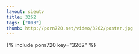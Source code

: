```yaml
--- 
layout: sieutv
title: 3262
tags: ["003"]
thumb: http://porn720.net/video/3262/poster.jpg
---
```

{% include porn720 key="3262" %} 

